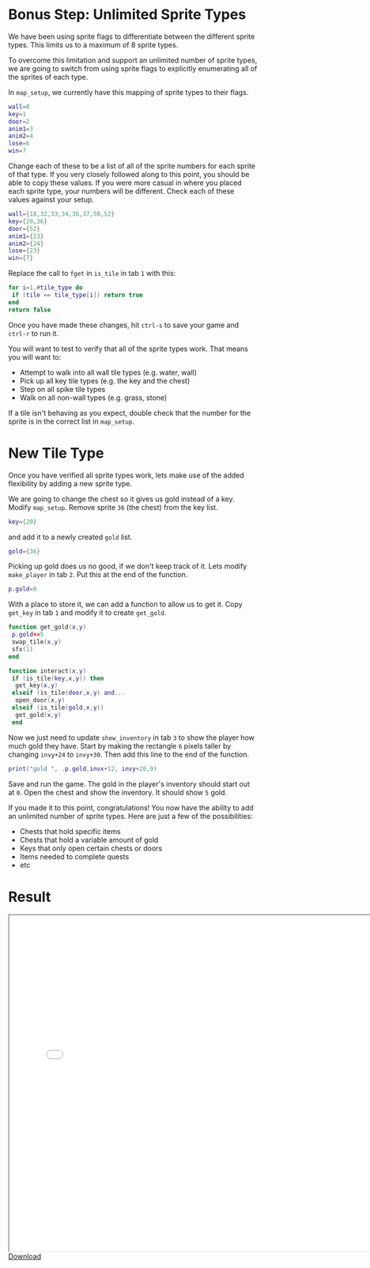 # Bonus Step: Unlimited Sprite Types

We have been using sprite flags to differentiate between the different sprite
types. This limits us to a maximum of 8 sprite types.

To overcome this limitation and support an unlimited number of sprite types,
we are going to switch from using sprite flags to explicitly enumerating all
of the sprites of each type.

In `map_setup`, we currently have this mapping of sprite types to their flags.
```lua
wall=0
key=1
door=2
anim1=3
anim2=4
lose=6
win=7
```

Change each of these to be a list of all of the sprite numbers for each sprite
of that type. If you very closely followed along to this point, you should be
able to copy these values. If you were more casual in where you placed each
sprite type, your numbers will be different. Check each of these values against
your setup.
```lua
wall={18,32,33,34,36,37,50,52}
key={20,36}
door={52}
anim1={23}
anim2={24}
lose={23}
win={7}
```

Replace the call to `fget` in `is_tile` in tab `1` with this:
```lua
for i=1,#tile_type do
 if (tile == tile_type[i]) return true
end
return false
```

Once you have made these changes, hit `ctrl-s` to save your game and `ctrl-r`
to run it.

You will want to test to verify that all of the sprite types work. That means
you will want to:
* Attempt to walk into all wall tile types (e.g. water, wall)
* Pick up all key tile types (e.g. the key and the chest)
* Step on all spike tile types
* Walk on all non-wall types (e.g. grass, stone)

If a tile isn't behaving as you expect, double check that the number for the
sprite is in the correct list in `map_setup`.

# New Tile Type
Once you have verified all sprite types work, lets make use of the added
flexibility by adding a new sprite type.

We are going to change the chest so it gives us gold instead of a key. Modify
`map_setup`. Remove sprite `36` (the chest) from the key list.
```lua
key={20}
```
and add it to a newly created `gold` list.
```lua
gold={36}
```

Picking up gold does us no good, if we don't keep track of it. Lets modify
`make_player` in tab `2`. Put this at the end of the function.
```lua
p.gold=0
```

With a place to store it, we can add a function to allow us to get it. Copy
`get_key` in tab `1` and modify it to create `get_gold`.
```lua
function get_gold(x,y)
 p.gold+=5
 swap_tile(x,y)
 sfx(1)
end
```

```lua
function interact(x,y)
 if (is_tile(key,x,y)) then
  get_key(x,y)
 elseif (is_tile(door,x,y) and...
  open_door(x,y)
 elseif (is_tile(gold,x,y))
  get_gold(x,y)
 end
```

Now we just need to update `show_inventory` in tab `3` to show the player how
much gold they have. Start by making the rectangle `6` pixels taller by changing
`invy+24` to `invy+30`. Then add this line to the end of the function.
```lua
print("gold ", .p.gold,invx+12, invy+20,9)
```

Save and run the game. The gold in the player's inventory should start out at
`0`. Open the chest and show the inventory. It should show `5` gold.

If you made it to this point, congratulations! You now have the ability to add
an unlimited number of sprite types. Here are just a few of the possibilities:
* Chests that hold specific items
* Chests that hold a variable amount of gold
* Keys that only open certain chests or doors
* Items needed to complete quests
* etc

# Result
<iframe width="750px" height="680px" src="./adventuregame_bonus_step_more_tiles.html"></iframe>
<a href="./adventuregame_bonus_step_more_tiles.p8.png" target="_blank">Download</a>

